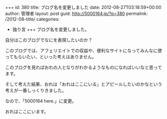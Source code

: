 +++
id: 380
title: ブログ名を変更しました
date: 2012-08-27T03:18:59+00:00
author: 管理者
layout: post
guid: http://5000164.jp/?p=380
permalink: /2012-08-title/
categories:
  - 独り言
+++
ブログ名を変更しました。
  
自分はこのブログでなにを表現したいのか？
  
このブログでは、アフェリエイトでの収益や、便利なサイトになってみんなに使ってもらいたい、といった考えはありません。
  
このブログを見ればおれの人となりがわかるようなものになればいいなと思ってます。
  
そして考えた結果、おれは「おれはここにいる」とアピールしたいのかなという考えが一番しっくりきました。
  
なので、「5000164 here.」に変更。 

おれはここにいます。